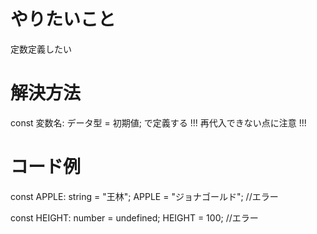 # やりたいこと
定数定義したい

# 解決方法
const 変数名: データ型 = 初期値;  で定義する
!!! 再代入できない点に注意 !!!

# コード例
const APPLE: string = "王林";
APPLE = "ジョナゴールド"; //エラー

const HEIGHT: number = undefined;
HEIGHT = 100; //エラー

